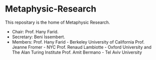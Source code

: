 # Metaphysic-Research
This repositary is the home of Metaphysic Research. 
* Chair: Prof. Hany Farid. 
* Secretary: Beni Issembert. 
* Members:
Prof. Hany Farid - Berkeley University of California
Prof. Jeanne Fromer - NYC
Prof. Renaud Lambiotte - Oxford University and The Alan Turing Institute
Prof. Amit Bermano - Tel Aviv University
